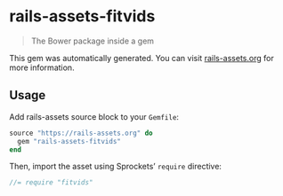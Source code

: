 # rails-assets-fitvids

> The Bower package inside a gem

This gem was automatically generated. You can visit [rails-assets.org](https://rails-assets.org) for more information.

## Usage

Add rails-assets source block to your `Gemfile`:

```ruby
source "https://rails-assets.org" do
  gem "rails-assets-fitvids"
end

```

Then, import the asset using Sprockets’ `require` directive:

```js
//= require "fitvids"
```

